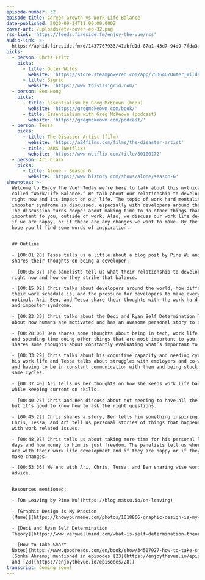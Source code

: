 ```yaml
---
episode-number: 32
episode-title: Career Growth vs Work-Life Balance
date-published: 2020-09-14T11:00:00.000Z
cover-art: /uploads/etv-cover-ep-32.png
rss-link: 'https://feeds.fireside.fm/enjoy-the-vue/rss'
audio-link: >-
  https://aphid.fireside.fm/d/1437767933/41abfd1d-87a1-43d7-94d9-7fda3a5120e1/47c7c8bd-6526-4ca3-8439-00edf1b44a0e.mp3
picks:
  - person: Chris Fritz
    picks:
      - title: Outer Wilds
        website: 'https://store.steampowered.com/app/753640/Outer_Wilds/'
      - title: Sigrid
        website: 'https://www.thisissigrid.com/'
  - person: Ben Hong
    picks:
      - title: Essentialism by Greg McKeown (book)
        website: 'https://gregmckeown.com/book/'
      - title: Essentialism with Greg McKeown (podcast)
        website: 'https://gregmckeown.com/podcast/'
  - person: Tessa
    picks:
      - title: The Disaster Artist (film)
        website: 'https://a24films.com/films/the-disaster-artist'
      - title: DARK (Netflix)
        website: 'https://www.netflix.com/title/80100172'
  - person: Ari Clark
    picks:
      - title: Alone - Season 6
        website: 'https://www.history.com/shows/alone/season-6'
shownotes: >-
  Welcome to Enjoy the Vue! Today we’re here to talk about this mythical thing
  called “Work/Life Balance.” We talk about our relationship to development
  right now and its impact on our life. The topic of work hard mentality and
  imposter syndrome is discussed, especially with developers around the world.
  The discussion turns deeper about making time to do other things that are
  important to you, outside of work. Also, we discuss our work life development,
  if we are happy, or if there are any changes we want to make. By the end, we
  hope you'll find some words of inspiration. 


  ## Outline

  - [00:01:28] Tessa tells us a little about a blog post by Pine Wu and everyone
  shares their thoughts on being a developer.

  - [00:05:37] The panelists tell us what their relationship to development is
  right now and how do they strike that balance.

  - [00:15:02] Chris talks about developers around the world, how different
  their work schedule is, and the pressure for developers to make every moment
  optimal. Ari, Ben, and Tessa share their thoughts with the work hard mentality
  and imposter syndrome.

  - [00:23:35] Chris talks about the Deci and Ryan Self Determination Theory
  about how humans are motivated and has an awesome personal story to share. ☺

  - [00:28:06] Ben shares some thoughts about being in tech, work life balance
  and spending time doing other things that are most important to you. Ari
  shares some thoughts about constantly evaluating what’s important to you.

  - [00:33:29] Chris talks about his cognitive capacity and needing cycles in
  his work life and Tessa talks about struggles with employers and co-workers
  and having to be in constant communication with them and being stuck in the
  same cycles.

  - [00:37:40] Ari tells us her thoughts on how she keeps work life balance
  while keeping current on skills.

  - [00:40:25] Chris and Ben discuss about not needing to have all the answers,
  but it’s good to know how to ask the right questions.

  - [00:45:22] Chris shares a story, Ben tells him something inspiring, and
  Chris, Tessa, and Ari tell us personal stories of things that happened to them
  with work related issues.

  - [00:48:07] Chris tells us about taking more time for his personal life these
  days and how money to him is just freedom. The panelists tell us where they
  are with their work life development and if they are happy or if they want to
  make changes.

  - [00:53:36] We end with Ari, Chris, Tessa, and Ben sharing wise words of
  advice.


  Resources mentioned:

  - [On Leaving by Pine Wu](https://blog.matsu.io/on-leaving)

  - [Graphic Design is My Passion
  (Meme)](https://knowyourmeme.com/photos/1018866-graphic-design-is-my-passion)

  - [Deci and Ryan Self Determination
  Theory](https://www.verywellmind.com/what-is-self-determination-theory-2795387)

  - [How to Take Smart
  Notes](https://www.goodreads.com/en/book/show/34507927-how-to-take-smart-notes)
  (Sönke Ahrens; mentioned in episodes [23](https://enjoythevue.io/episodes/23)
  and [28](https://enjoythevue.io/episodes/28))
transcript: Coming soon!
---
```

